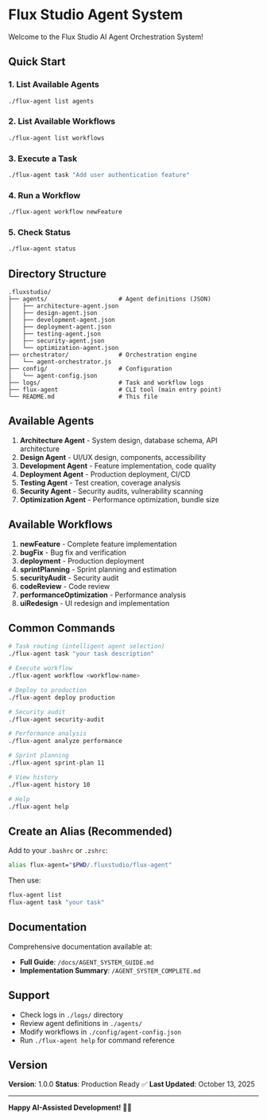 # Flux Studio Agent System

Welcome to the Flux Studio AI Agent Orchestration System!

## Quick Start

### 1. List Available Agents

```bash
./flux-agent list agents
```

### 2. List Available Workflows

```bash
./flux-agent list workflows
```

### 3. Execute a Task

```bash
./flux-agent task "Add user authentication feature"
```

### 4. Run a Workflow

```bash
./flux-agent workflow newFeature
```

### 5. Check Status

```bash
./flux-agent status
```

## Directory Structure

```
.fluxstudio/
├── agents/                    # Agent definitions (JSON)
│   ├── architecture-agent.json
│   ├── design-agent.json
│   ├── development-agent.json
│   ├── deployment-agent.json
│   ├── testing-agent.json
│   ├── security-agent.json
│   └── optimization-agent.json
├── orchestrator/              # Orchestration engine
│   └── agent-orchestrator.js
├── config/                    # Configuration
│   └── agent-config.json
├── logs/                      # Task and workflow logs
├── flux-agent                 # CLI tool (main entry point)
└── README.md                  # This file
```

## Available Agents

1. **Architecture Agent** - System design, database schema, API architecture
2. **Design Agent** - UI/UX design, components, accessibility
3. **Development Agent** - Feature implementation, code quality
4. **Deployment Agent** - Production deployment, CI/CD
5. **Testing Agent** - Test creation, coverage analysis
6. **Security Agent** - Security audits, vulnerability scanning
7. **Optimization Agent** - Performance optimization, bundle size

## Available Workflows

1. **newFeature** - Complete feature implementation
2. **bugFix** - Bug fix and verification
3. **deployment** - Production deployment
4. **sprintPlanning** - Sprint planning and estimation
5. **securityAudit** - Security audit
6. **codeReview** - Code review
7. **performanceOptimization** - Performance analysis
8. **uiRedesign** - UI redesign and implementation

## Common Commands

```bash
# Task routing (intelligent agent selection)
./flux-agent task "your task description"

# Execute workflow
./flux-agent workflow <workflow-name>

# Deploy to production
./flux-agent deploy production

# Security audit
./flux-agent security-audit

# Performance analysis
./flux-agent analyze performance

# Sprint planning
./flux-agent sprint-plan 11

# View history
./flux-agent history 10

# Help
./flux-agent help
```

## Create an Alias (Recommended)

Add to your `.bashrc` or `.zshrc`:

```bash
alias flux-agent="$PWD/.fluxstudio/flux-agent"
```

Then use:

```bash
flux-agent list
flux-agent task "your task"
```

## Documentation

Comprehensive documentation available at:
- **Full Guide**: `/docs/AGENT_SYSTEM_GUIDE.md`
- **Implementation Summary**: `/AGENT_SYSTEM_COMPLETE.md`

## Support

- Check logs in `./logs/` directory
- Review agent definitions in `./agents/`
- Modify workflows in `./config/agent-config.json`
- Run `./flux-agent help` for command reference

## Version

**Version**: 1.0.0
**Status**: Production Ready ✅
**Last Updated**: October 13, 2025

---

**Happy AI-Assisted Development! 🚀🤖**
